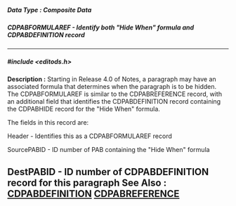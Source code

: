 ##### Data Type : Composite Data
##### CDPABFORMULAREF - Identify both "Hide When" formula and CDPABDEFINITION record
---
##### #include <editods.h>
**Description :**
Starting in Release 4.0 of Notes, a paragraph may have an associated formula 
that determines when the paragraph is to be hidden.  The CDPABFORMULAREF is 
similar to the CDPABREFERENCE record, with an additional field that identifies 
the CDPABDEFINITION record containing the CDPABHIDE record for the "Hide When" 
formula.

The fields in this record are:

Header - Identifies this as a CDPABFORMULAREF record

SourcePABID - ID number of PAB containing the "Hide When" formula

DestPABID - ID number of CDPABDEFINITION record for this paragraph
**See Also :**
[CDPABDEFINITION](D:/md_files/CDPABDEFINITION.md)
[CDPABREFERENCE](D:/md_files/CDPABREFERENCE.md)
---
